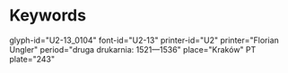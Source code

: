 # Keywords
glyph-id="U2-13_0104"
font-id="U2-13"
printer-id="U2"
printer="Florian Ungler"
period="druga drukarnia: 1521—1536"
place="Kraków"
PT plate="243"
